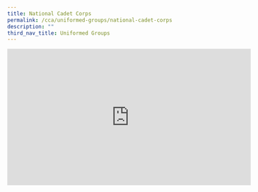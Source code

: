 ```yaml
---
title: National Cadet Corps
permalink: /cca/uniformed-groups/national-cadet-corps
description: ""
third_nav_title: Uniformed Groups
---
```

<iframe width="560" height="315" src="https://www.youtube.com/embed/W54sDeSEBKI" title="YouTube video player" frameborder="0" allow="accelerometer; autoplay; clipboard-write; encrypted-media; gyroscope; picture-in-picture" allowfullscreen></iframe>